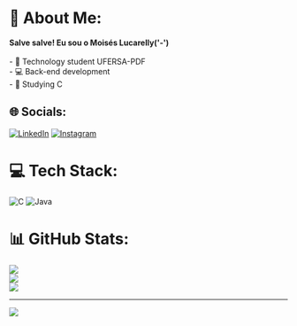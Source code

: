 # 💫 About Me:
**Salve salve! Eu sou o Moisés Lucarelly('-')**<br><br>- 🎒 Technology student UFERSA-PDF<br>- 💻 Back-end development<br>- 📒 Studying C 


## 🌐 Socials:
[![LinkedIn](https://img.shields.io/badge/LinkedIn-0077B5?style=for-the-badge&logo=linkedin&logoColor=white)](https://www.linkedin.com/in/moisés-lucarelly-459421305) [![Instagram](https://img.shields.io/badge/Instagram-E4405F?style=for-the-badge&logo=instagram&logoColor=white)](https://www.instagram.com/lucarelly7/)

# 💻 Tech Stack:
![C](https://img.shields.io/badge/c-%2300599C.svg?style=for-the-badge&logo=c&logoColor=white) ![Java](https://img.shields.io/badge/java-%23ED8B00.svg?style=for-the-badge&logo=openjdk&logoColor=white)
# 📊 GitHub Stats:
![](https://github-readme-stats.vercel.app/api?username=MoisesLucarellyDev&theme=dracula&hide_border=false&include_all_commits=false&count_private=false)<br/>
![](https://github-readme-streak-stats.herokuapp.com/?user=MoisesLucarellyDev&theme=dracula&hide_border=false)<br/>
![](https://github-readme-stats.vercel.app/api/top-langs/?username=MoisesLucarellyDev&theme=dracula&hide_border=false&include_all_commits=false&count_private=false&layout=compact)

---
[![](https://visitcount.itsvg.in/api?id=MoisesLucarellyDev&icon=0&color=0)](https://visitcount.itsvg.in)

<!-- Proudly created with GPRM ( https://gprm.itsvg.in ) -->
